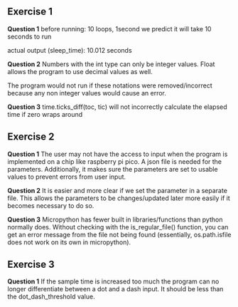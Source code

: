 ## Exercise 1

**Question 1**
before running:
10 loops, 1second
we predict it will take 10 seconds to run

actual output (sleep_time): 10.012 seconds

**Question 2**
Numbers with the int type can only be integer values. Float allows the program to use decimal values as well.

The program would not run if these notations were removed/incorrect because any non integer values would cause an error.

**Question 3**
time.ticks_diff(toc, tic) will not incorrectly calculate the elapsed time if zero wraps around

## Exercise 2
**Question 1**
The user may not have the access to input when the program is implemented on a chip like raspberry pi pico. A json file is needed for the parameters.  Additionally, it makes sure the parameters are set to usable values to prevent errors from user input.

**Question 2**
It is easier and more clear if we set the parameter in a separate file. This allows the parameters to be changes/updated later more easily if it becomes necessary to do so.

**Question 3**
Micropython has fewer built in libraries/functions than python normally does. Without checking with the is_regular_file() function, you can get an error message from the file not being found (essentially, os.path.isfile does not work on its own in micropython).

## Exercise 3
**Question 1**
If the sample time is increased too much the program can no longer differentiate between a dot and a dash input. It should be less than the dot_dash_threshold value.
